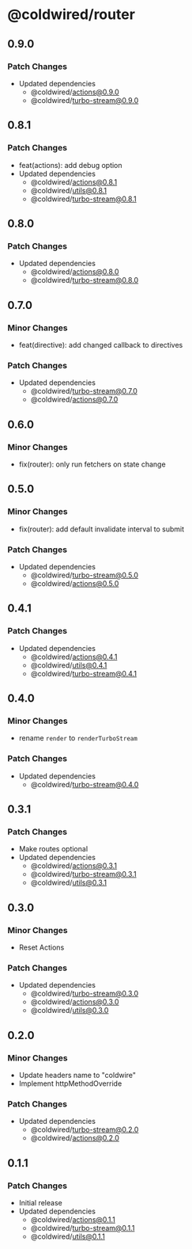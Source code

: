 # @coldwired/router

## 0.9.0

### Patch Changes

- Updated dependencies
  - @coldwired/actions@0.9.0
  - @coldwired/turbo-stream@0.9.0

## 0.8.1

### Patch Changes

- feat(actions): add debug option
- Updated dependencies
  - @coldwired/actions@0.8.1
  - @coldwired/utils@0.8.1
  - @coldwired/turbo-stream@0.8.1

## 0.8.0

### Patch Changes

- Updated dependencies
  - @coldwired/actions@0.8.0
  - @coldwired/turbo-stream@0.8.0

## 0.7.0

### Minor Changes

- feat(directive): add changed callback to directives

### Patch Changes

- Updated dependencies
  - @coldwired/turbo-stream@0.7.0
  - @coldwired/actions@0.7.0

## 0.6.0

### Minor Changes

- fix(router): only run fetchers on state change

## 0.5.0

### Minor Changes

- fix(router): add default invalidate interval to submit

### Patch Changes

- Updated dependencies
  - @coldwired/turbo-stream@0.5.0
  - @coldwired/actions@0.5.0

## 0.4.1

### Patch Changes

- Updated dependencies
  - @coldwired/actions@0.4.1
  - @coldwired/utils@0.4.1
  - @coldwired/turbo-stream@0.4.1

## 0.4.0

### Minor Changes

- rename `render` to `renderTurboStream`

### Patch Changes

- Updated dependencies
  - @coldwired/turbo-stream@0.4.0

## 0.3.1

### Patch Changes

- Make routes optional
- Updated dependencies
  - @coldwired/actions@0.3.1
  - @coldwired/turbo-stream@0.3.1
  - @coldwired/utils@0.3.1

## 0.3.0

### Minor Changes

- Reset Actions

### Patch Changes

- Updated dependencies
  - @coldwired/turbo-stream@0.3.0
  - @coldwired/actions@0.3.0
  - @coldwired/utils@0.3.0

## 0.2.0

### Minor Changes

- Update headers name to "coldwire"
- Implement httpMethodOverride

### Patch Changes

- Updated dependencies
  - @coldwired/turbo-stream@0.2.0
  - @coldwired/actions@0.2.0

## 0.1.1

### Patch Changes

- Initial release
- Updated dependencies
  - @coldwired/actions@0.1.1
  - @coldwired/turbo-stream@0.1.1
  - @coldwired/utils@0.1.1
